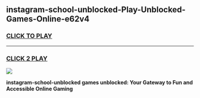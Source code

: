 
## instagram-school-unblocked-Play-Unblocked-Games-Online-e62v4
<h3>
<a href="https://premium76.site?title=instagram-school-unblocked&ref=25A">CLICK TO PLAY</a></h3>
<hr>

<h3>
<a href="https://premium76.site?title=instagram-school-unblocked&ref=25A">CLICK 2 PLAY</a>
  
</h3>

<a href="https://premium76.site?title=instagram-school-unblocked&ref=25A"><img src="https://clearcache.store/games.png"></a>


**instagram-school-unblocked games unblocked: Your Gateway to Fun and Accessible Online Gaming**
